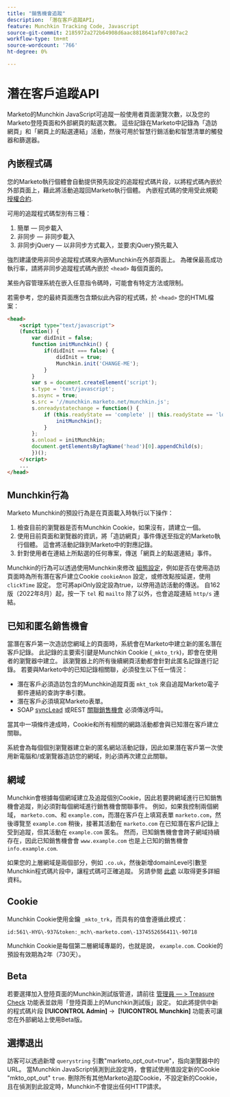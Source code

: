 ```yaml
---
title: "銷售機會追蹤"
description: 「潛在客戶追蹤API」
feature: Munchkin Tracking Code, Javascript
source-git-commit: 2185972a272b64908d6aac8818641af07c807ac2
workflow-type: tm+mt
source-wordcount: '766'
ht-degree: 0%

---
```



# 潛在客戶追蹤API

Marketo的Munchkin JavaScript可追蹤一般使用者頁面瀏覽次數，以及您的Marketo登陸頁面和外部網頁的點選次數。 這些記錄在Marketo中記錄為「造訪網頁」和「網頁上的點選連結」活動，然後可用於智慧行銷活動和智慧清單的觸發器和篩選器。

## 內嵌程式碼

您的Marketo執行個體會自動提供預先設定的追蹤程式碼片段，以將程式碼內嵌於外部頁面上，藉此將活動追蹤回Marketo執行個體。 內嵌程式碼的使用受此規範 [授權合約](../munchkin-license.pdf).

可用的追蹤程式碼型別有三種：

1. 簡單 — 同步載入
1. 非同步 — 非同步載入
1. 非同步jQuery — 以非同步方式載入，並要求jQuery預先載入

強烈建議使用非同步追蹤程式碼來內嵌Munchkin在外部頁面上。 為確保最高成功執行率，請將非同步追蹤程式碼內嵌於 `<head>` 每個頁面的。

某些內容管理系統在嵌入任意指令碼時，可能會有特定方法或限制。

若需參考，您的最終頁面應包含類似此內容的程式碼，於 `<head>` 您的HTML檔案：

```html
<head>
    <script type="text/javascript">
    (function() {
        var didInit = false;
        function initMunchkin() {
            if(didInit === false) {
                didInit = true;
                Munchkin.init('CHANGE-ME');
            }
        }
        var s = document.createElement('script');
        s.type = 'text/javascript';
        s.async = true;
        s.src = '//munchkin.marketo.net/munchkin.js';
        s.onreadystatechange = function() {
            if (this.readyState == 'complete' || this.readyState == 'loaded') {
                initMunchkin();
            }
        };
        s.onload = initMunchkin;
        document.getElementsByTagName('head')[0].appendChild(s);
        })();
    </script>
    ...
</head>
```

## Munchkin行為

Marketo Munchkin的預設行為是在頁面載入時執行以下操作：

1. 檢查目前的瀏覽器是否有Munchkin Cookie，如果沒有，請建立一個。
1. 使用目前頁面和瀏覽器的資訊，將「造訪網頁」事件傳送至指定的Marketo執行個體。 這會將活動記錄到Marketo中的對應記錄。
1. 針對使用者在連結上所點選的任何專案，傳送「網頁上的點選連結」事件。

Munchkin的行為可以透過使用Munchkin來修改 [組態設定](lead-tracking.md#lead-tracking-api)，例如是否在使用造訪頁面時為所有潛在客戶建立Cookie `cookieAnon` 設定，或修改點按延遲，使用 `clickTime` 設定。 您可將apiOnly設定設為true，以停用造訪活動的傳送。 自162版（2022年8月）起，按一下 `tel` 和 `mailto` 除了以外，也會追蹤連結 `http/s` 連結。

## 已知和匿名銷售機會

當潛在客戶第一次造訪您網域上的頁面時，系統會在Marketo中建立新的匿名潛在客戶記錄。 此記錄的主要索引鍵是Munchkin Cookie (`_mkto_trk`)，即會在使用者的瀏覽器中建立。 該瀏覽器上的所有後續網頁活動都會針對此匿名記錄進行記錄。 若要與Marketo中的已知記錄相關聯，必須發生以下任一情況：

- 潛在客戶必須造訪包含的Munchkin追蹤頁面 `mkt_tok` 來自追蹤Marketo電子郵件連結的查詢字串引數。
- 潛在客戶必須填寫Marketo表單。
- SOAP [syncLead](../soap-api/leads.md) 或REST [關聯銷售機會](https://developer.adobe.com/marketo-apis/api/mapi/#tag/Leads/operation/associateLeadUsingPOST) 必須傳送呼叫。

當其中一項條件達成時，Cookie和所有相關的網路活動都會與已知潛在客戶建立關聯。

系統會為每個個別瀏覽器建立新的匿名網站活動記錄，因此如果潛在客戶第一次使用新電腦和/或瀏覽器造訪您的網域，則必須再次建立此關聯。

## 網域

Munchkin會根據每個網域建立及追蹤個別Cookie，因此若要跨網域進行已知銷售機會追蹤，則必須對每個網域進行銷售機會關聯事件。 例如，如果我控制兩個網域， `marketo.com`、和 `example.com`，而潛在客戶在上填寫表單 `marketo.com`，然後導覽至 `example.com` 稍後，接著其活動在 `marketo.com` 在已知潛在客戶記錄上受到追蹤，但其活動在 `example.com` 匿名。 然而，已知銷售機會會跨子網域持續存在，因此已知銷售機會會 `www.example.com` 也是上已知的銷售機會 `info.example.com`.

如果您的上層網域是兩個部分，例如 `.co.uk`，然後新增domainLevel引數至Munchkin程式碼片段中，讓程式碼可正確追蹤。 另請參閱 [此處](lead-tracking.md#domains) 以取得更多詳細資料。

## Cookie

Munchkin Cookie使用金鑰 `_mkto_trk`，而具有的值會遵循此模式：

`id:561\-HYG\-937&token:_mch\-marketo.com\-1374552656411\-90718`

Munchkin Cookie是每個第二層網域專屬的，也就是說， `example.com`. Cookie的預設有效期為2年（730天）。

## Beta

若要選擇加入登陸頁面的Munchkin測試版管道，請前往 [管理員 — > Treasure Check](https://experienceleague.adobe.com/en/docs/marketo/using/product-docs/administration/settings/enable-or-disable-treasure-chest-features) 功能表並啟用「登陸頁面上的Munchkin測試版」設定。 如此將提供中新的程式碼片段 **[!UICONTROL Admin]** ->  **[!UICONTROL Munchkin]** 功能表可讓您在外部網站上使用Beta版。

## 選擇退出

訪客可以透過新增 `querystring` 引數&quot;marketo_opt_out=true&quot;，指向瀏覽器中的URL。 當Munchkin JavaScript偵測到此設定時，會嘗試使用值設定新的Cookie &quot;mkto_opt_out&quot; `true`. 刪除所有其他Marketo追蹤Cookie，不設定新的Cookie，且在偵測到此設定時，Munchkin不會提出任何HTTP請求。
